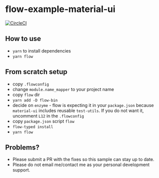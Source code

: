 # flow-example-material-ui

[![CircleCI](https://circleci.com/gh/rosskevin/flow-example-material-ui/tree/master.svg?style=svg&circle-token=9de60bf76b13f269bb560cd89ea253c9c04238ce)](https://circleci.com/gh/rosskevin/flow-example-material-ui/tree/master)

## How to use

- `yarn` to install dependencies
- `yarn flow`

## From scratch setup

- copy `.flowconfig`
- change `module.name_mapper` to your project name
- copy `flow` dir
- `yarn add -D flow-bin`
- decide on `enzyme` - flow is expecting it in your `package.json` because `material-ui` includes reusable `test-utils`.  If you do not want it, uncomment `L12` in the `.flowconfig` 
- copy `package.json` script `flow`
- `flow-typed install`
- `yarn flow`

## Problems?

- Please submit a PR with the fixes so this sample can stay up to date.
- Please do not email me/contact me as your personal development support.